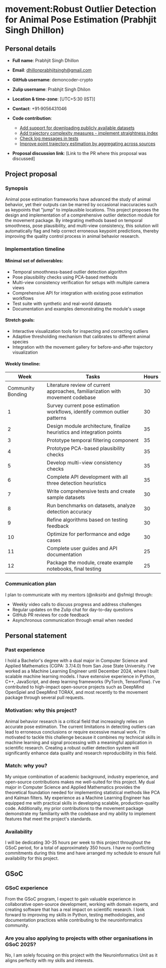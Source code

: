# movement:Robust Outlier Detection for Animal Pose Estimation (Prabhjit Singh Dhillon)

## Personal details
- **Full name**: Prabhjit Singh Dhillon
- **Email**: dhillonprabhjitsingh@gmail.com
- **GitHub username**: demoncoder-crypto
- **Zulip username**: Prabhjit Singh Dhilon
- **Location & time-zone**: [UTC+5:30 (IST)]
- **Contact**: +91‑9056431046
- **Code contribution**:
  - [Add support for downloading publicly available datasets](https://github.com/neuroinformatics-unit/movement/pull/515)
  - [Add trajectory complexity measures - implement straightness index](https://github.com/neuroinformatics-unit/movement/pull/514)
  - [Check log messages in tests](https://github.com/neuroinformatics-unit/movement/pull/512)
  - [Improve point trajectory estimation by aggregating across sources](https://github.com/neuroinformatics-unit/movement/pull/511)

- **Proposal discussion link**: [Link to the PR where this proposal was discussed]

## Project proposal

### Synopsis
Animal pose estimation frameworks have advanced the study of animal behavior, yet their outputs can be marred by occasional inaccuracies such as keypoints that "jump" to implausible locations. This project proposes the design and implementation of a comprehensive outlier detection module for the movement package. By integrating methods based on temporal smoothness, pose plausibility, and multi-view consistency, this solution will automatically flag and help correct erroneous keypoint predictions, thereby improving the quality control process in animal behavior research.

### Implementation timeline

#### Minimal set of deliverables:
- Temporal smoothness-based outlier detection algorithm
- Pose plausibility checks using PCA-based methods
- Multi-view consistency verification for setups with multiple camera views
- Comprehensive API for integration with existing pose estimation workflows
- Test suite with synthetic and real-world datasets
- Documentation and examples demonstrating the module's usage

#### Stretch goals:
- Interactive visualization tools for inspecting and correcting outliers
- Adaptive thresholding mechanism that calibrates to different animal species
- Integration with the movement gallery for before-and-after trajectory visualization

#### Weekly timeline:
| Week | Tasks | Hours |
|------|-------|-------|
| Community Bonding | Literature review of current approaches, familiarization with movement codebase | 30 |
| 1 | Survey current pose estimation workflows, identify common outlier patterns | 30 |
| 2 | Design module architecture, finalize heuristics and integration points | 35 |
| 3 | Prototype temporal filtering component | 35 |
| 4 | Prototype PCA-based plausibility checks | 35 |
| 5 | Develop multi-view consistency checks | 35 |
| 6 | Complete API development with all three detection heuristics | 35 |
| 7 | Write comprehensive tests and create sample datasets | 30 |
| 8 | Run benchmarks on datasets, analyze detection accuracy | 30 |
| 9 | Refine algorithms based on testing feedback | 30 |
| 10 | Optimize for performance and edge cases | 30 |
| 11 | Complete user guides and API documentation | 25 |
| 12 | Package the module, create example notebooks, final testing | 25 |

### Communication plan
I plan to communicate with my mentors (@niksirbi and @sfmig) through:
- Weekly video calls to discuss progress and address challenges
- Regular updates on the Zulip chat for day-to-day questions
- GitHub PR reviews for code feedback
- Asynchronous communication through email when needed

## Personal statement

### Past experience
I hold a Bachelor's degree with a dual major in Computer Science and Applied Mathematics (CGPA: 3.7/4.0) from San Jose State University. I've worked as a Machine Learning Engineer until December 2024, where I built scalable machine learning models. I have extensive experience in Python, C++, JavaScript, and deep learning frameworks (PyTorch, TensorFlow). I've contributed to high-impact open-source projects such as DeepMind OpenSpiel and DeepMind TORAX, and most recently to the movement package through several pull requests.

### Motivation: why this project?
Animal behavior research is a critical field that increasingly relies on accurate pose estimation. The current limitations in detecting outliers can lead to erroneous conclusions or require excessive manual work. I'm motivated to tackle this challenge because it combines my technical skills in machine learning and signal processing with a meaningful application in scientific research. Creating a robust outlier detection system will significantly enhance data quality and research reproducibility in this field.

### Match: why you?
My unique combination of academic background, industry experience, and open-source contributions makes me well-suited for this project. My dual major in Computer Science and Applied Mathematics provides the theoretical foundation needed for implementing statistical methods like PCA and Kalman filters. My experience as a Machine Learning Engineer has equipped me with practical skills in developing scalable, production-quality code. Additionally, my prior contributions to the movement package demonstrate my familiarity with the codebase and my ability to implement features that meet the project's standards.

### Availability
I will be dedicating 30-35 hours per week to this project throughout the GSoC period, for a total of approximately 350 hours. I have no conflicting commitments during this time and have arranged my schedule to ensure full availability for this project.

## GSoC

### GSoC experience
From the GSoC program, I expect to gain valuable experience in collaborative open-source development, working with domain experts, and creating software that has a real impact on scientific research. I look forward to improving my skills in Python, testing methodologies, and documentation practices while contributing to the neuroinformatics community.

### Are you also applying to projects with other organisations in GSoC 2025?
No, I am solely focusing on this project with the Neuroinformatics Unit as it aligns perfectly with my skills and interests. 